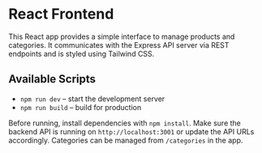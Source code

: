 # React Frontend

This React app provides a simple interface to manage products and categories. It communicates with the Express API server via REST endpoints and is styled using Tailwind CSS.

## Available Scripts

- `npm run dev` – start the development server
- `npm run build` – build for production

Before running, install dependencies with `npm install`. Make sure the backend API is running on `http://localhost:3001` or update the API URLs accordingly. Categories can be managed from `/categories` in the app.
